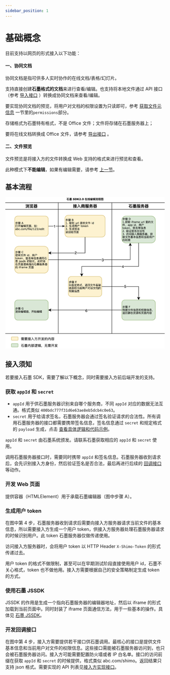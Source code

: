 ```yaml
---
sidebar_position: 1
---
```


# 基础概念

目前支持以网页的形式接入以下功能：

#### 一、协同文档

协同文档是指可供多人实时协作的在线文档/表格/幻灯片。

支持直接创建**石墨格式的文档**来进行查看/编辑。也支持将本地文件通过 API 接口（参考 [导入接口](../apis/file.md#导入文件) ）转换成协同文档来查看/编辑。

要实现协同文档的预览，将用户对文档的权限设置为只读即可，参考 [获取文件元信息](./impl.md#file-meta-collab) 一节里的`permissions`部分。

存储格式为石墨特有格式，不是 Office 文件；文件将存储在石墨服务器上；

要将在线文档转换成 Office 文件，请参考 [导出接口](./apis/edit.md#导出文件) 。

#### 二、文件预览

文件预览是将接入方的文件转换成 Web 支持的格式来进行预览和查看。

此种模式下**不能编辑**，如果有编辑需要，请参考 [上一节](#一协同文档)。

## 基本流程

![time-queue-image](../img/sdk_intro.png)

## 接入须知

若要接入石墨 SDK，需要了解以下概念，同时需要接入方前后端开发的支持。

### 获取 `appId` 和 `secret`

- `appId` 用于供石墨服务器识别来自哪个服务商，不同 `appId` 对应的数据无法互通。格式类似 `400bdc777f31d6e63ae8eb5dcb4c0e63`。
- `secret` 用于给请求签名，石墨服务器会通过签名验证请求的合法性。所有调用石墨服务器的接口都需要携带签名信息，签名信息通过 `secret` 和规定格式的 `payload` 生成，点击 [查看具体逻辑和代码示例](./resources.md#signature)。

`appId` 和 `secret` 由石墨系统颁发。请联系石墨获取相应的 `appId` 和 `secret` 使用。

调用石墨服务器接口时，需要同时携带 `appId` 和签名信息。石墨服务器收到请求后，会先识别接入方身份，然后验证签名是否合法，最后再进行后续的 [回调接口](./impl.md) 等动作。

### 开发 Web 页面

提供容器（HTMLElement）用于承载石墨编辑器（图中步骤 A）。

### 生成用户 token

在图中第 4 步，石墨服务器收到请求后需要向接入方服务器请求当前文件的基本信息，所以需要接入方生成一个用户 token，供接入方服务器处理石墨服务器请求的时候识别用户。此 token 石墨服务器仅做传递使用。

访问接入方服务器时，会将用户 token 以 HTTP Header `X-Shimo-Token` 的形式传递过去。

用户 token 的格式不做限制，甚至可以在早期测试阶段直接使用用户 id，石墨不关心格式，token 也不做他用。接入方需要根据自己的安全策略制定生成 token 的方式。

### 使用石墨 JSSDK

JSSDK 的作用是生成一个指向石墨服务器的编辑器地址，然后以 iframe 的形式加载到当前页面中。同时封装了 iframe 页面通信方法，用于一些基本的操作。具体见 [石墨 JSSDK](./resources.md#js-sdk)。

### 开发回调接口

在图中第 4 步，接入方需要提供若干接口供石墨调用。最核心的接口是提供文件基本信息和当前用户对文件的权限信息。这些接口需能被石墨服务器访问到，也只会被石墨服务器访问。接入方可能需要配置防火墙或者 IP 白名单。接口的访问前缀在获取 `appId` 和 `secret` 的时候提供，格式类似 abc.com/shimo。返回结果只支持 json 格式。需要实现的 API 列表见[接入方实现接口](./impl.md)。
